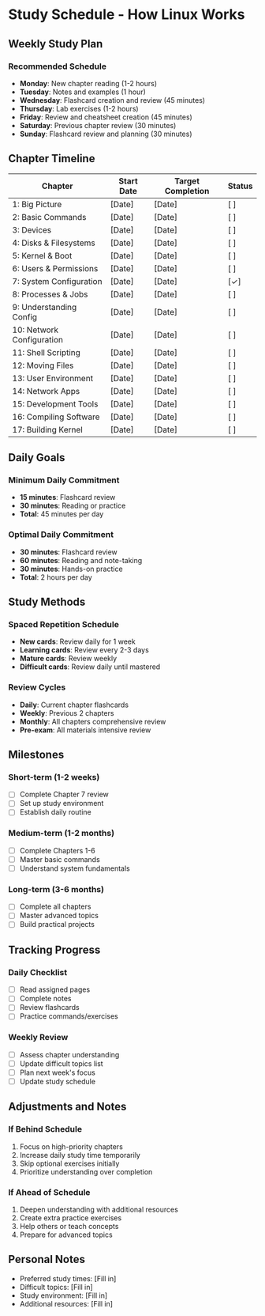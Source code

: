 # Study Schedule - How Linux Works

## Weekly Study Plan

### Recommended Schedule
- **Monday**: New chapter reading (1-2 hours)
- **Tuesday**: Notes and examples (1 hour)
- **Wednesday**: Flashcard creation and review (45 minutes)
- **Thursday**: Lab exercises (1-2 hours)
- **Friday**: Review and cheatsheet creation (45 minutes)
- **Saturday**: Previous chapter review (30 minutes)
- **Sunday**: Flashcard review and planning (30 minutes)

## Chapter Timeline

| Chapter | Start Date | Target Completion | Status |
|---------|------------|-------------------|--------|
| 1: Big Picture | [Date] | [Date] | [ ] |
| 2: Basic Commands | [Date] | [Date] | [ ] |
| 3: Devices | [Date] | [Date] | [ ] |
| 4: Disks & Filesystems | [Date] | [Date] | [ ] |
| 5: Kernel & Boot | [Date] | [Date] | [ ] |
| 6: Users & Permissions | [Date] | [Date] | [ ] |
| 7: System Configuration | [Date] | [Date] | [✓] |
| 8: Processes & Jobs | [Date] | [Date] | [ ] |
| 9: Understanding Config | [Date] | [Date] | [ ] |
| 10: Network Configuration | [Date] | [Date] | [ ] |
| 11: Shell Scripting | [Date] | [Date] | [ ] |
| 12: Moving Files | [Date] | [Date] | [ ] |
| 13: User Environment | [Date] | [Date] | [ ] |
| 14: Network Apps | [Date] | [Date] | [ ] |
| 15: Development Tools | [Date] | [Date] | [ ] |
| 16: Compiling Software | [Date] | [Date] | [ ] |
| 17: Building Kernel | [Date] | [Date] | [ ] |

## Daily Goals

### Minimum Daily Commitment
- **15 minutes**: Flashcard review
- **30 minutes**: Reading or practice
- **Total**: 45 minutes per day

### Optimal Daily Commitment
- **30 minutes**: Flashcard review
- **60 minutes**: Reading and note-taking
- **30 minutes**: Hands-on practice
- **Total**: 2 hours per day

## Study Methods

### Spaced Repetition Schedule
- **New cards**: Review daily for 1 week
- **Learning cards**: Review every 2-3 days
- **Mature cards**: Review weekly
- **Difficult cards**: Review daily until mastered

### Review Cycles
- **Daily**: Current chapter flashcards
- **Weekly**: Previous 2 chapters
- **Monthly**: All chapters comprehensive review
- **Pre-exam**: All materials intensive review

## Milestones

### Short-term (1-2 weeks)
- [ ] Complete Chapter 7 review
- [ ] Set up study environment
- [ ] Establish daily routine

### Medium-term (1-2 months)
- [ ] Complete Chapters 1-6
- [ ] Master basic commands
- [ ] Understand system fundamentals

### Long-term (3-6 months)
- [ ] Complete all chapters
- [ ] Master advanced topics
- [ ] Build practical projects

## Tracking Progress

### Daily Checklist
- [ ] Read assigned pages
- [ ] Complete notes
- [ ] Review flashcards
- [ ] Practice commands/exercises

### Weekly Review
- [ ] Assess chapter understanding
- [ ] Update difficult topics list
- [ ] Plan next week's focus
- [ ] Update study schedule

## Adjustments and Notes

### If Behind Schedule
1. Focus on high-priority chapters
2. Increase daily study time temporarily
3. Skip optional exercises initially
4. Prioritize understanding over completion

### If Ahead of Schedule
1. Deepen understanding with additional resources
2. Create extra practice exercises
3. Help others or teach concepts
4. Prepare for advanced topics

## Personal Notes
- Preferred study times: [Fill in]
- Difficult topics: [Fill in]
- Study environment: [Fill in]
- Additional resources: [Fill in]